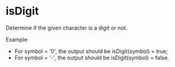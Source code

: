 # isDigit

Determine if the given character is a digit or not.

Example

* For symbol = '0', the output should be
isDigit(symbol) = true;
* For symbol = '-', the output should be
isDigit(symbol) = false.